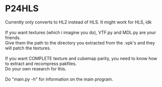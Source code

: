 # P24HLS

Currently only converts to HL2 instead of HLS. It might work for HLS, idk \
\
If you want textures (which i imagine you do), VTF.py and MDL.py are your friends. \
Give them the path to the directory you extracted from the .vpk's and they will patch the textures. \
\
If you want COMPLETE texture and cubemap parity, you need to know how to extract and recompress pakfiles. \
Do your own research for this. \
\
Do "main.py -h" for information on the main program.